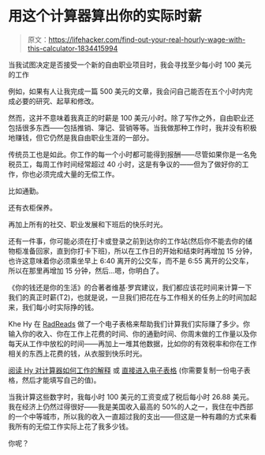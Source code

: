 # 用这个计算器算出你的实际时薪

> 原文：<https://lifehacker.com/find-out-your-real-hourly-wage-with-this-calculator-1834415994>

当我试图决定是否接受一个新的自由职业项目时，我会寻找至少每小时 100 美元的工作



例如，如果有人让我完成一篇 500 美元的文章，我会问自己能否在五个小时内完成必要的研究、起草和修改。

然而，这并不意味着我真正的时薪是 100 美元/小时。除了写作之外，自由职业还包括很多东西——包括推销、簿记、营销等等。当我做那种工作时，我并没有积极地赚钱，但它仍然是我自由职业生涯的一部分。

传统员工也是如此。你工作的每一个小时都可能得到报酬——尽管如果你是一名免税员工，每周工作时间经常超过 40 小时，这是有争议的——但为了做好你的工作，你也必须完成大量的无偿工作。

比如通勤。

还有衣柜保养。

再加上所有的社交、职业发展和下班后的快乐时光。

还有一件事，你可能必须在打卡或登录之前到达你的工作站(然后你不能去你的储物柜准备回家，直到你打卡下班)，所以在工作日的开始和结束时再增加 15 分钟，也许这意味着你必须乘坐早上 6:40 离开的公交车，而不是 6:55 离开的公交车，所以在那里再增加 15 分钟，然后...嗯，你明白了。

《你的钱还是你的生活》的合著者维基·罗宾建议，我们都应该花时间来计算一下我们的真正时薪(T2)，也就是说，一旦我们把花在与工作相关的任务上的时间加起来，我们每小时实际挣的钱。

Khe Hy 在 [RadReads](https://radreads.co/) 做了一个电子表格来帮助我们计算我们实际赚了多少。你输入你的收入、你在工作上花费的时间、你的通勤时间、你周末做的工作量以及你每天从工作中放松的时间——再加上一堆其他数据，比如你的有效税率和你在工作相关的东西上花费的钱，从衣服到快乐时光。

[阅读 Hy 对计算器如何工作的解释](https://radreads.co/your-real-hourly-wage-calculator/) 或 [直接进入电子表格](https://docs.google.com/spreadsheets/d/1LiIi7NdN5slIAulYLtwJqm8HLpeviaZT5jRpjSEcyUI/edit?usp=sharing) (你需要复制一份电子表格，然后才能填写自己的值)。

当我计算这些数字时，我每小时 100 美元的工资变成了税后每小时 26.88 美元。我在经济上仍然过得很好——我是美国收入最高的 50%的人之一，我住在中西部的一个中等城市，所以我的收入一直超过我的支出——但这是一种有趣的方式来看我所有的无偿工作实际上花了我多少钱。

你呢？